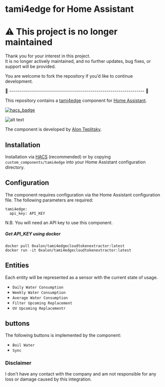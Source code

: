 # tami4edge for Home Assistant

# ⚠️ This project is no longer maintained

Thank you for your interest in this project.  
It is no longer actively maintained, and no further updates, bug fixes, or support will be provided.  

You are welcome to fork the repository if you’d like to continue development.

🚧 -------------------------------------------------------------------- 🚧

This repository contains a [tami4edge](https://www.tami4.co.il/tami4edge-collection) component for [Home Assistant](https://www.home-assistant.io/).

[![hacs_badge](https://img.shields.io/badge/HACS-Custom-orange.svg)](https://github.com/custom-components/hacs)

![alt text](https://www.tami4.co.il/sites/default/files/2021-04/edge%2B_white_left_552x820.png)


The component is developed by [Alon Teplitsky](https://www.linkedin.com/in/alon-teplitsky/).

## Installation

Installation via [HACS](https://hacs.xyz/) (recommended) or by copying `custom_components/tami4edge` into your Home Assistant configuration directory.


## Configuration

The component requires configuration via the Home Assistant configuration file. The following parameters are required:

    tami4edge:
      api_key: API_KEY


N.B. You will need an API key to use this component. 

##### Get API_KEY using docker
```
docker pull 0xalon/tami4edgecloudtokenextractor:latest
docker run -it 0xalon/tami4edgecloudtokenextractor:latest
```

## Entities

Each entity will be represented as a sensor with the current state of usage.

- `Daily Water Consumption`
- `Weekly Water Consumption`
- `Average Water Consumption`
- `Filter Upcoming Replacement`
- `UV Upcoming Replacementr`

## buttons

The following buttons is implemented by the component:

- `Boil Water`
- `Sync`

### Disclaimer
I don't have any contact with the company and am not responsible for any loss or damage caused by this integration.
